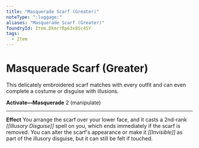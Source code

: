 ```yaml
---
title: "Masquerade Scarf (Greater)"
noteType: ":luggage:"
aliases: "Masquerade Scarf (Greater)"
foundryId: Item.DkmrrRp63x8Sc4SY
tags:
  - Item
---
```


# Masquerade Scarf (Greater)

This delicately embroidered scarf matches with every outfit and can even complete a costume or disguise with illusions.

**Activate—Masquerade** 2 (manipulate)

* * *

**Effect** You arrange the scarf over your lower face, and it casts a 2nd-rank _[[Illusory Disguise]]_ spell on you, which ends immediately if the scarf is removed. You can alter the scarf's appearance or make it _[[Invisible]]_ as part of the illusory disguise, but it can still be felt if touched.
